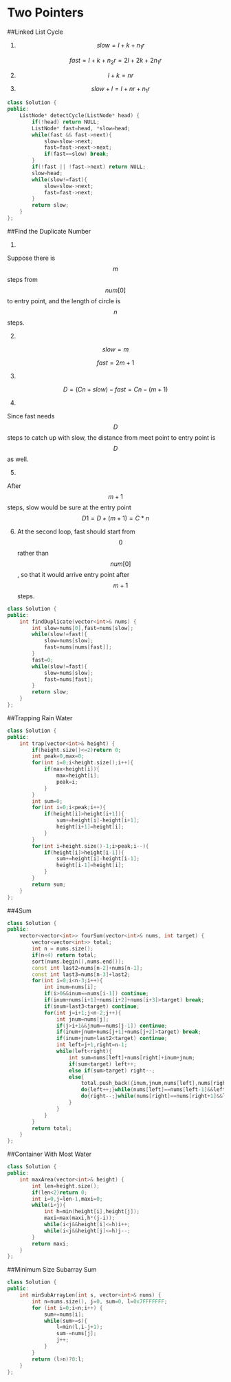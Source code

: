 # Two Pointers
##Linked List Cycle
1. $$slow=l+k+n_1r$$

 $$fast=l+k+n_2r=2l+2k+2n_1r$$

2. $$l+k=nr$$

3. $$slow+l=l+nr+n_1r$$

```c++
class Solution {
public:
    ListNode* detectCycle(ListNode* head) {
        if(!head) return NULL;
        ListNode* fast=head, *slow=head;
        while(fast && fast->next){
            slow=slow->next;
            fast=fast->next->next;
            if(fast==slow) break;
        }
        if(!fast || !fast->next) return NULL;
        slow=head;
        while(slow!=fast){
            slow=slow->next;
            fast=fast->next;
        }
        return slow;
    }
};
```


##Find the Duplicate Number

1. 
Suppose there is $$m$$ steps from $$num[0]$$ to entry point, and the length of circle is $$n$$ steps.

2. 
$$slow = m$$

 $$fast = 2m+1$$

3. 
$$D = (Cn + slow) - fast = Cn - (m + 1)$$

4. 
Since fast needs $$D$$ steps to catch up with slow, the distance from meet point to entry point is $$D$$ as well.

5. 
After $$m+1$$ steps, slow would be sure at the entry point $$D1 = D + (m+1) = C*n$$

6. At the second loop, fast should start from $$0$$ rather than $$num[0]$$, so that it would arrive entry point after $$m+1$$ steps.

```c++
class Solution {
public:
    int findDuplicate(vector<int>& nums) {
        int slow=nums[0],fast=nums[slow];
        while(slow!=fast){
            slow=nums[slow];
            fast=nums[nums[fast]];
        }
        fast=0;
        while(slow!=fast){
            slow=nums[slow];
            fast=nums[fast];
        }
        return slow;
    }
};
```

##Trapping Rain Water
```c++
class Solution {
public:
    int trap(vector<int>& height) {
        if(height.size()<=2)return 0;
        int peak=0,max=0;
        for(int i=0;i<height.size();i++){
            if(max<height[i]){
                max=height[i];
                peak=i;
            }
        }
        int sum=0;
        for(int i=0;i<peak;i++){
            if(height[i]>height[i+1]){
                sum+=height[i]-height[i+1];
                height[i+1]=height[i];
            }
        }
        for(int i=height.size()-1;i>peak;i--){
            if(height[i]>height[i-1]){
                sum+=height[i]-height[i-1];
                height[i-1]=height[i];
            }
        }
        return sum;
    }
};
```

##4Sum
```c++
class Solution {
public:
    vector<vector<int>> fourSum(vector<int>& nums, int target) {
        vector<vector<int>> total;
        int n = nums.size();
        if(n<4) return total;
        sort(nums.begin(),nums.end());
        const int last2=nums[n-2]+nums[n-1];
        const int last3=nums[n-3]+last2;
        for(int i=0;i<n-3;i++){
            int inum=nums[i];
            if(i>0&&inum==nums[i-1]) continue;
            if(inum+nums[i+1]+nums[i+2]+nums[i+3]>target) break;
            if(inum+last3<target) continue;
            for(int j=i+1;j<n-2;j++){
                int jnum=nums[j];
                if(j>i+1&&jnum==nums[j-1]) continue;
                if(inum+jnum+nums[j+1]+nums[j+2]>target) break;
                if(inum+jnum+last2<target) continue;
                int left=j+1,right=n-1;
                while(left<right){
                    int sum=nums[left]+nums[right]+inum+jnum;
                    if(sum<target) left++;
                    else if(sum>target) right--;
                    else{
                        total.push_back({inum,jnum,nums[left],nums[right]});
                        do{left++;}while(nums[left]==nums[left-1]&&left<right);
                        do{right--;}while(nums[right]==nums[right+1]&&left<right);
                    }
                }
            }
        }
        return total;
    }
};
```

##Container With Most Water
```c++
class Solution {
public:
    int maxArea(vector<int>& height) {
        int len=height.size();
        if(len<2)return 0;
        int i=0,j=len-1,maxi=0;
        while(i<j){
            int h=min(height[i],height[j]);
            maxi=max(maxi,h*(j-i));
            while(i<j&&height[i]<=h)i++;
            while(i<j&&height[j]<=h)j--;
        }
        return maxi;
    }
};
```

##Minimum Size Subarray Sum
```c++
class Solution {
public:
    int minSubArrayLen(int s, vector<int>& nums) {
        int n=nums.size(), j=0, sum=0, l=0x7FFFFFFF;
        for (int i=0;i<n;i++) { 
            sum+=nums[i]; 
            while(sum>=s){
                l=min(l,i-j+1);
                sum-=nums[j];
                j++;
            }
        }
        return (l>n)?0:l;
    }
};
```